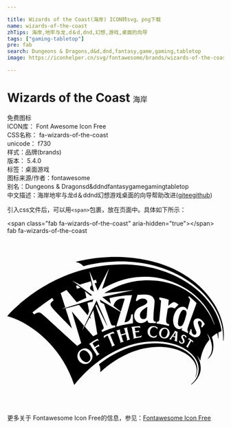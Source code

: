 ```yaml
---

title: Wizards of the Coast(海岸) ICON转svg、png下载
name: wizards-of-the-coast
zhTips: 海岸,地牢与龙,d＆d,dnd,幻想,游戏,桌面的向导
tags: ["gaming-tabletop"]
pre: fab
search: Dungeons & Dragons,d&d,dnd,fantasy,game,gaming,tabletop
image: https://iconhelper.cn/svg/fontawesome/brands/wizards-of-the-coast.svg

---
```


# Wizards of the Coast  <small style="font-size: 60%;font-weight: 100">海岸</small>


<div class="detail-page">
<p>
<span><span class="badge-success badge">免费图标</span> </span>
<br/>
<span>
ICON库：
<span class="badge-secondary badge">Font Awesome Icon Free</span> 
</span>
<br/>
<span>
CSS名称：
<span class="badge-secondary badge">fa-wizards-of-the-coast</span> 
</span>
<br/>
<span>
unicode：
<span class="badge-secondary badge">f730</span> 
<copy-btn content='f730' btn-title=""></copy-btn>
<copy-btn :content='String.fromCodePoint(parseInt("f730", 16))' btn-title="复制U"></copy-btn>
</span><br/><span>样式：<span class="badge-light badge">品牌(brands)</span></span>
<br/>
<span>
版本：
<span class="badge-secondary badge">5.4.0</span> 
</span><br/><span>标签：<span class="badge-light badge"><router-link to="/tags/gaming-tabletop.html">桌面游戏</router-link></span></span>
<br/>
<span>图标来源/作者：<span class="badge-light badge">fontawesome</span></span> 
<br/>
<span>别名：<span class="badge-light badge">Dungeons & Dragons</span><span class="badge-light badge">d&d</span><span class="badge-light badge">dnd</span><span class="badge-light badge">fantasy</span><span class="badge-light badge">game</span><span class="badge-light badge">gaming</span><span class="badge-light badge">tabletop</span></span><br/><span class="zh-detail">中文描述：<span class="badge-primary badge">海岸</span><span class="badge-primary badge">地牢与龙</span><span class="badge-primary badge">d＆d</span><span class="badge-primary badge">dnd</span><span class="badge-primary badge">幻想</span><span class="badge-primary badge">游戏</span><span class="badge-primary badge">桌面的向导</span><span class="help-link"><span>帮助改进</span>(<a href="https://gitee.com/liuwave/icon-helper/edit/master/json/fontawesome/brands/wizards-of-the-coast.json" target="_blank" rel="noopener noreferrer">gitee</a><a href="https://github.com/liuwave/icon-helper/edit/master/json/fontawesome/brands/wizards-of-the-coast.json" target="_blank" rel="noopener noreferrer">github</a></span>)</span><br/>
</p>
</div>
<div class="alert alert-dark">
  <i class="fab fa-wizards-of-the-coast fa-xs"></i>
  <i class="fab fa-wizards-of-the-coast fa-sm"></i>
  <i class="fab fa-wizards-of-the-coast fa-lg"></i>
  <i class="fab fa-wizards-of-the-coast fa-2x"></i>
  <i class="fab fa-wizards-of-the-coast fa-3x"></i>
  <i class="fab fa-wizards-of-the-coast fa-5x"></i>
  <i class="fab fa-wizards-of-the-coast fa-7x"></i>
</div>
<div>
  <p>引入css文件后，可以用<code>&lt;span&gt;</code>包裹，放在页面中。具体如下所示：    
  </p>
  <div class="alert alert-primary" style="font-size: 14px">
    &lt;span class="fab fa-wizards-of-the-coast" aria-hidden="true"&gt;&lt;/span&gt;
    <copy-btn content='<span class="fab fa-wizards-of-the-coast" aria-hidden="true"></span>'></copy-btn>
  </div>
  <div class="alert alert-secondary">
    <i class="fab fa-wizards-of-the-coast"
    style="font-size: 24px"
    aria-hidden="true"></i> fab fa-wizards-of-the-coast
    <copy-btn content="fab fa-wizards-of-the-coast" btn-title="复制图标名称"></copy-btn>
  </div>
</div>
<div id="svg" class="svg-wrap">
<svg xmlns="http://www.w3.org/2000/svg" viewBox="0 0 640 512"><path d="M219.19 345.69c-1.9 1.38-11.07 8.44-.26 23.57 4.64 6.42 14.11 12.79 21.73 6.55 6.5-4.88 7.35-12.92.26-23.04-5.47-7.76-14.28-12.88-21.73-7.08zm336.75 75.94c-.34 1.7-.55 1.67.79 0 2.09-4.19 4.19-10.21 4.98-19.9 3.14-38.49-40.33-71.49-101.34-78.03-54.73-6.02-124.38 9.17-188.8 60.49l-.26 1.57c2.62 4.98 4.98 10.74 3.4 21.21l.79.26c63.89-58.4 131.19-77.25 184.35-73.85 58.4 3.67 100.03 34.04 100.03 68.08-.01 9.96-2.63 15.72-3.94 20.17zM392.28 240.42c.79 7.07 4.19 10.21 9.17 10.47 5.5.26 9.43-2.62 10.47-6.55.79-3.4 2.09-29.85 2.09-29.85s-11.26 6.55-14.93 10.47c-3.66 3.68-7.33 8.39-6.8 15.46zm-50.02-151.1C137.75 89.32 13.1 226.8.79 241.2c-1.05.52-1.31.79.79 1.31 60.49 16.5 155.81 81.18 196.13 202.16l1.05.26c55.25-69.92 140.88-128.05 236.99-128.05 80.92 0 130.15 42.16 130.15 80.39 0 18.33-6.55 33.52-22.26 46.35 0 .96-.2.79.79.79 14.66-10.74 27.5-28.8 27.5-48.18 0-22.78-12.05-38.23-12.05-38.23 7.07 7.07 10.74 16.24 10.74 16.24 5.76-40.85 26.97-62.32 26.97-62.32-2.36-9.69-6.81-17.81-6.81-17.81 7.59 8.12 14.4 27.5 14.4 41.37 0 10.47-3.4 22.78-12.57 31.95l.26.52c8.12-4.98 16.5-16.76 16.5-37.97 0-15.71-4.71-25.92-4.71-25.92 5.76-5.24 11.26-9.17 15.97-11.78.79 3.4 2.09 9.69 2.36 14.93 0 1.05.79 1.83 1.05 0 .79-5.76-.26-16.24-.26-16.5 6.02-3.14 9.69-4.45 9.69-4.45C617.74 176 489.43 89.32 342.26 89.32zm-99.24 289.62c-11.06 8.99-24.2 4.08-30.64-4.19-7.45-9.58-6.76-24.09 4.19-32.47 14.85-11.35 27.08-.49 31.16 5.5.28.39 12.13 16.57-4.71 31.16zm2.09-136.43l9.43-17.81 11.78 70.96-12.57 6.02-24.62-28.8 14.14-26.71 3.67 4.45-1.83-8.11zm18.59 117.58l-.26-.26c2.05-4.1-2.5-6.61-17.54-31.69-1.31-2.36-3.14-2.88-4.45-2.62l-.26-.52c7.86-5.76 15.45-10.21 25.4-15.71l.52.26c1.31 1.83 2.09 2.88 3.4 4.71l-.26.52c-1.05-.26-2.36-.79-5.24.26-2.09.79-7.86 3.67-12.31 7.59v1.31c1.57 2.36 3.93 6.55 5.76 9.69h.26c10.05-6.28 7.56-4.55 11.52-7.86h.26c.52 1.83.52 1.83 1.83 5.5l-.26.26c-3.06.61-4.65.34-11.52 5.5v.26c9.46 17.02 11.01 16.75 12.57 15.97l.26.26c-2.34 1.59-6.27 4.21-9.68 6.57zm55.26-32.47c-3.14 1.57-6.02 2.88-9.95 4.98l-.26-.26c1.29-2.59 1.16-2.71-11.78-32.47l-.26-.26c-.15 0-8.9 3.65-9.95 7.33h-.52l-1.05-5.76.26-.52c7.29-4.56 25.53-11.64 27.76-12.57l.52.26 3.14 4.98-.26.52c-3.53-1.76-7.35.76-12.31 2.62v.26c12.31 32.01 12.67 30.64 14.66 30.64v.25zm44.77-16.5c-4.19 1.05-5.24 1.31-9.69 2.88l-.26-.26.52-4.45c-1.05-3.4-3.14-11.52-3.67-13.62l-.26-.26c-3.4.79-8.9 2.62-12.83 3.93l-.26.26c.79 2.62 3.14 9.95 4.19 13.88.79 2.36 1.83 2.88 2.88 3.14v.52c-3.67 1.05-7.07 2.62-10.21 3.93l-.26-.26c1.05-1.31 1.05-2.88.26-4.98-1.05-3.14-8.12-23.83-9.17-27.23-.52-1.83-1.57-3.14-2.62-3.14v-.52c3.14-1.05 6.02-2.09 10.74-3.4l.26.26-.26 4.71c1.31 3.93 2.36 7.59 3.14 9.69h.26c3.93-1.31 9.43-2.88 12.83-3.93l.26-.26-2.62-9.43c-.52-1.83-1.05-3.4-2.62-3.93v-.26c4.45-1.05 7.33-1.83 10.74-2.36l.26.26c-1.05 1.31-1.05 2.88-.52 4.45 1.57 6.28 4.71 20.43 6.28 26.45.54 2.62 1.85 3.41 2.63 3.93zm32.21-6.81l-.26.26c-4.71.52-14.14 2.36-22.52 4.19l-.26-.26.79-4.19c-1.57-7.86-3.4-18.59-4.98-26.19-.26-1.83-.79-2.88-2.62-3.67l.79-.52c9.17-1.57 20.16-2.36 24.88-2.62l.26.26c.52 2.36.79 3.14 1.57 5.5l-.26.26c-1.14-1.14-3.34-3.2-16.24-.79l-.26.26c.26 1.57 1.05 6.55 1.57 9.95l.26.26c9.52-1.68 4.76-.06 10.74-2.36h.26c0 1.57-.26 1.83-.26 5.24h-.26c-4.81-1.03-2.15-.9-10.21 0l-.26.26c.26 2.09 1.57 9.43 2.09 12.57l.26.26c1.15.38 14.21-.65 16.24-4.71h.26c-.53 2.38-1.05 4.21-1.58 6.04zm10.74-44.51c-4.45 2.36-8.12 2.88-11 2.88-.25.02-11.41 1.09-17.54-9.95-6.74-10.79-.98-25.2 5.5-31.69 8.8-8.12 23.35-10.1 28.54-17.02 8.03-10.33-13.04-22.31-29.59-5.76l-2.62-2.88 5.24-16.24c25.59-1.57 45.2-3.04 50.02 16.24.79 3.14 0 9.43-.26 12.05 0 2.62-1.83 18.85-2.09 23.04-.52 4.19-.79 18.33-.79 20.69.26 2.36.52 4.19 1.57 5.5 1.57 1.83 5.76 1.83 5.76 1.83l-.79 4.71c-11.82-1.07-10.28-.59-20.43-1.05-3.22-5.15-2.23-3.28-4.19-7.86 0 .01-4.19 3.94-7.33 5.51zm37.18 21.21c-6.35-10.58-19.82-7.16-21.73 5.5-2.63 17.08 14.3 19.79 20.69 10.21l.26.26c-.52 1.83-1.83 6.02-1.83 6.28l-.52.52c-10.3 6.87-28.5-2.5-25.66-18.59 1.94-10.87 14.44-18.93 28.8-9.95l.26.52c0 1.06-.27 3.41-.27 5.25zm5.77-87.73v-6.55c.69 0 19.65 3.28 27.76 7.33l-1.57 17.54s10.21-9.43 15.45-10.74c5.24-1.57 14.93 7.33 14.93 7.33l-11.26 11.26c-12.07-6.35-19.59-.08-20.69.79-5.29 38.72-8.6 42.17 4.45 46.09l-.52 4.71c-17.55-4.29-18.53-4.5-36.92-7.33l.79-4.71c7.25 0 7.48-5.32 7.59-6.81 0 0 4.98-53.16 4.98-55.25-.02-2.87-4.99-3.66-4.99-3.66zm10.99 114.44c-8.12-2.09-14.14-11-10.74-20.69 3.14-9.43 12.31-12.31 18.85-10.21 9.17 2.62 12.83 11.78 10.74 19.38-2.61 8.9-9.42 13.87-18.85 11.52zm42.16 9.69c-2.36-.52-7.07-2.36-8.64-2.88v-.26l1.57-1.83c.59-8.24.59-7.27.26-7.59-4.82-1.81-6.66-2.36-7.07-2.36-1.31 1.83-2.88 4.45-3.67 5.5l-.79 3.4v.26c-1.31-.26-3.93-1.31-6.02-1.57v-.26l2.62-1.83c3.4-4.71 9.95-14.14 13.88-20.16v-2.09l.52-.26c2.09.79 5.5 2.09 7.59 2.88.48.48.18-1.87-1.05 25.14-.24 1.81.02 2.6.8 3.91zm-4.71-89.82c11.25-18.27 30.76-16.19 34.04-3.4L539.7 198c2.34-6.25-2.82-9.9-4.45-11.26l1.83-3.67c12.22 10.37 16.38 13.97 22.52 20.43-25.91 73.07-30.76 80.81-24.62 84.32l-1.83 4.45c-6.37-3.35-8.9-4.42-17.81-8.64l2.09-6.81c-.26-.26-3.93 3.93-9.69 3.67-19.06-1.3-22.89-31.75-9.67-52.9zm29.33 79.34c0-5.71-6.34-7.89-7.86-5.24-1.31 2.09 1.05 4.98 2.88 8.38 1.57 2.62 2.62 6.28 1.05 9.43-2.64 6.34-12.4 5.31-15.45-.79 0-.7-.27.09 1.83-4.71l.79-.26c-.57 5.66 6.06 9.61 8.38 4.98 1.05-2.09-.52-5.5-2.09-8.38-1.57-2.62-3.67-6.28-1.83-9.69 2.72-5.06 11.25-4.47 14.66 2.36v.52l-2.36 3.4zm21.21 13.36c-1.96-3.27-.91-2.14-4.45-4.71h-.26c-2.36 4.19-5.76 10.47-8.64 16.24-1.31 2.36-1.05 3.4-.79 3.93l-.26.26-5.76-4.45.26-.26 2.09-1.31c3.14-5.76 6.55-12.05 9.17-17.02v-.26c-2.64-1.98-1.22-1.51-6.02-1.83v-.26l3.14-3.4h.26c3.67 2.36 9.95 6.81 12.31 8.9l.26.26-1.31 3.91zm27.23-44.26l-2.88-2.88c.79-2.36 1.83-4.98 2.09-7.59.75-9.74-11.52-11.84-11.52-4.98 0 4.98 7.86 19.38 7.86 27.76 0 10.21-5.76 15.71-13.88 16.5-8.38.79-20.16-10.47-20.16-10.47l4.98-14.4 2.88 2.09c-2.97 17.8 17.68 20.37 13.35 5.24-1.06-4.02-18.75-34.2 2.09-38.23 13.62-2.36 23.04 16.5 23.04 16.5l-7.85 10.46zm35.62-10.21c-11-30.38-60.49-127.53-191.95-129.62-53.42-1.05-94.27 15.45-132.76 37.97l85.63-9.17-91.39 20.69 25.14 19.64-3.93-16.5c7.5-1.71 39.15-8.45 66.77-8.9l-22.26 80.39c13.61-.7 18.97-8.98 19.64-22.78l4.98-1.05.26 26.71c-22.46 3.21-37.3 6.69-49.49 9.95l13.09-43.21-61.54-36.66 2.36 8.12 10.21 4.98c6.28 18.59 19.38 56.56 20.43 58.66 1.95 4.28 3.16 5.78 12.05 4.45l1.05 4.98c-16.08 4.86-23.66 7.61-39.02 14.4l-2.36-4.71c4.4-2.94 8.73-3.94 5.5-12.83-23.7-62.5-21.48-58.14-22.78-59.44l2.36-4.45 33.52 67.3c-3.84-11.87 1.68 1.69-32.99-78.82l-41.9 88.51 4.71-13.88-35.88-42.16 27.76 93.48-11.78 8.38C95 228.58 101.05 231.87 93.23 231.52c-5.5-.26-13.62 5.5-13.62 5.5L74.63 231c30.56-23.53 31.62-24.33 58.4-42.68l4.19 7.07s-5.76 4.19-7.86 7.07c-5.9 9.28 1.67 13.28 61.8 75.68l-18.85-58.92 39.8-10.21 25.66 30.64 4.45-12.31-4.98-24.62 13.09-3.4.52 3.14 3.67-10.47-94.27 29.33 11.26-4.98-13.62-42.42 17.28-9.17 30.11 36.14 28.54-13.09c-1.41-7.47-2.47-14.5-4.71-19.64l17.28 13.88 4.71-2.09-59.18-42.68 23.08 11.5c18.98-6.07 25.23-7.47 32.21-9.69l2.62 11c-12.55 12.55 1.43 16.82 6.55 19.38l-13.62-61.01 12.05 28.28c4.19-1.31 7.33-2.09 7.33-2.09l2.62 8.64s-3.14 1.05-6.28 2.09l8.9 20.95 33.78-65.73-20.69 61.01c42.42-24.09 81.44-36.66 131.98-35.88 67.04 1.05 167.33 40.85 199.8 139.83.78 2.1-.01 2.63-.79.27zM203.48 152.43s1.83-.52 4.19-1.31l9.43 7.59c-.4 0-3.44-.25-11.26 2.36l-2.36-8.64zm143.76 38.5c-1.57-.6-26.46-4.81-33.26 20.69l21.73 17.02 11.53-37.71zM318.43 67.07c-58.4 0-106.05 12.05-114.96 14.4v.79c8.38 2.09 14.4 4.19 21.21 11.78l1.57.26c6.55-1.83 48.97-13.88 110.24-13.88 180.16 0 301.67 116.79 301.67 223.37v9.95c0 1.31.79 2.62 1.05.52.52-2.09.79-8.64.79-19.64.26-83.79-96.63-227.55-321.57-227.55zm211.06 169.68c1.31-5.76 0-12.31-7.33-13.09-9.62-1.13-16.14 23.79-17.02 33.52-.79 5.5-1.31 14.93 6.02 14.93 4.68-.01 9.72-.91 18.33-35.36zm-61.53 42.95c-2.62-.79-9.43-.79-12.57 10.47-1.83 6.81.52 13.35 6.02 14.66 3.67 1.05 8.9.52 11.78-10.74 2.62-9.94-1.83-13.61-5.23-14.39zM491 300.65c1.83.52 3.14 1.05 5.76 1.83 0-1.83.52-8.38.79-12.05-1.05 1.31-5.5 8.12-6.55 9.95v.27z"/></svg>
</div>
<detail full-name='fa-wizards-of-the-coast'></detail>

<Vssue title="关于“Wizards of the Coast”的评论" />
    
<div><p>更多关于  Fontawesome Icon Free的信息，参见：<a target="_blank" href="https://iconhelper.cn/fontawesome.html">Fontawesome Icon Free</a>
</p></div>
